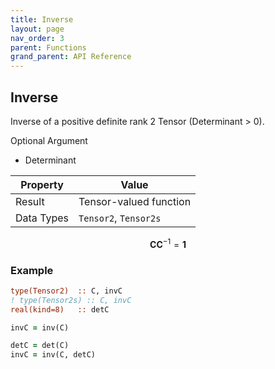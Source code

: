 ```yaml
---
title: Inverse
layout: page
nav_order: 3
parent: Functions
grand_parent: API Reference
---
```


## Inverse

Inverse of a positive definite rank 2 Tensor (Determinant > 0).

Optional Argument
- Determinant

| Property   | Value                  |
| ---        | ---                    |
| Result     | Tensor-valued function |
| Data Types | `Tensor2`, `Tensor2s`  |

$$
\begin{equation}
\boldsymbol{C} \boldsymbol{C}^{-1} = \boldsymbol{1}
\end{equation}
$$

### Example

```fortran
type(Tensor2)  :: C, invC
! type(Tensor2s) :: C, invC
real(kind=8)   :: detC

invC = inv(C)

detC = det(C)
invC = inv(C, detC)
```
